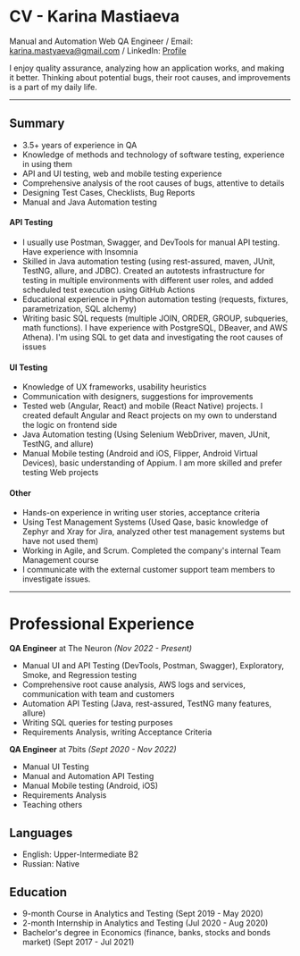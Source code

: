 # CV - Karina Mastiaeva

Manual and Automation Web QA Engineer / Email: karina.mastyaeva@gmail.com / LinkedIn: [Profile](https://www.linkedin.com/in/karina-mastiaeva-6199b0213/)

I enjoy quality assurance, analyzing how an application works, and making it better. Thinking about potential bugs, their root causes, and improvements is a part of my daily life.

* * *

## Summary
* 3.5+ years of experience in QA
* Knowledge of methods and technology of software testing, experience in using them
* API and UI testing, web and mobile testing experience
* Comprehensive analysis of the root causes of bugs, attentive to details
* Designing Test Cases, Checklists, Bug Reports
* Manual and Java Automation testing

#### API Testing
* I usually use Postman, Swagger, and DevTools for manual API testing. Have experience with Insomnia
* Skilled in Java automation testing (using rest-assured, maven, JUnit, TestNG, allure, and JDBC). Created an autotests infrastructure for testing in multiple environments with different user roles, and added scheduled test execution using GitHub Actions
* Educational experience in Python automation testing (requests, fixtures, parametrization, SQL alchemy)
* Writing basic SQL requests (multiple JOIN, ORDER, GROUP, subqueries, math functions). I have experience with PostgreSQL, DBeaver, and AWS Athena). I'm using SQL to get data and investigating the root causes of issues

#### UI Testing
* Knowledge of UX frameworks, usability heuristics
* Communication with designers, suggestions for improvements
* Tested web (Angular, React) and mobile (React Native) projects. I created default Angular and React projects on my own to understand the logic on frontend side
* Java Automation testing (Using Selenium WebDriver, maven, JUnit, TestNG, and allure)
* Manual Mobile testing (Android and iOS, Flipper, Android Virtual Devices), basic understanding of Appium. I am more skilled and prefer testing Web projects

#### Other
* Hands-on experience in writing user stories, acceptance criteria
* Using Test Management Systems (Used Qase, basic knowledge of Zephyr and Xray for Jira, analyzed other test management systems but have not used them)
* Working in Agile, and Scrum.   Completed the company's internal Team Management course
* I communicate with the external customer support team members to investigate issues.

* * *

# Professional Experience
**QA Engineer**
at The Neuron _(Nov 2022 - Present)_

* Manual UI and API Testing (DevTools, Postman, Swagger), Exploratory, Smoke, and Regression testing
* Comprehensive root cause analysis, AWS logs and services, communication with team and customers
* Automation API Testing (Java, rest-assured, TestNG many features, allure)
* Writing SQL queries for testing purposes
* Requirements Analysis, writing Acceptance Criteria

**QA Engineer**
at 7bits _(Sept 2020 - Nov 2022)_

* Manual UI Testing
* Manual and Automation API Testing
* Manual Mobile testing (Android, iOS)
* Requirements Analysis
* Teaching others

## Languages
* English: Upper-Intermediate B2
* Russian: Native

## Education
* 9-month Course in Analytics and Testing (Sept 2019 - May 2020)
* 2-month Internship in Analytics and Testing (Jul 2020 - Aug 2020)
* Bachelor's degree in Economics (finance, banks, stocks and bonds market) (Sept 2017 - Jul 2021)
